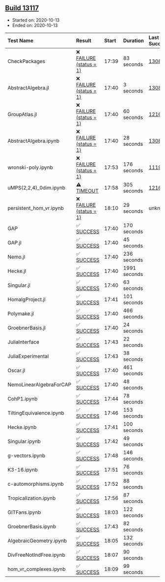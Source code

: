 ## [Build 13117](https://oscarci.mathematik.uni-kl.de/job/oscar/13117/)

* Started on: 2020-10-13
* Ended on: 2020-10-13

| Test Name    | Result | Start | Duration | Last Success | First Failure |
|:-------------|:-------|:------|:---------|:-------------|:--------------|
| CheckPackages | ❌ [FAILURE (status = 1)](https://oscarci.mathematik.uni-kl.de/job/oscar/13117/artifact/logs/build-13117/CheckPackages.log) | 17:39 | 83 seconds | [13085](https://oscarci.mathematik.uni-kl.de/job/oscar/13085/) | [13086](https://oscarci.mathematik.uni-kl.de/job/oscar/13086/) |
| AbstractAlgebra.jl | ❌ [FAILURE (status = 1)](https://oscarci.mathematik.uni-kl.de/job/oscar/13117/artifact/logs/build-13117/AbstractAlgebra.jl.log) | 17:40 | 3 seconds | [13085](https://oscarci.mathematik.uni-kl.de/job/oscar/13085/) | [13086](https://oscarci.mathematik.uni-kl.de/job/oscar/13086/) |
| GroupAtlas.jl | ❌ [FAILURE (status = 1)](https://oscarci.mathematik.uni-kl.de/job/oscar/13117/artifact/logs/build-13117/GroupAtlas.jl.log) | 17:40 | 60 seconds | [12167](https://oscarci.mathematik.uni-kl.de/job/oscar/12167/) | [12168](https://oscarci.mathematik.uni-kl.de/job/oscar/12168/) |
| AbstractAlgebra.ipynb | ❌ [FAILURE (status = 1)](https://oscarci.mathematik.uni-kl.de/job/oscar/13117/artifact/logs/build-13117/AbstractAlgebra.ipynb.log) | 17:40 | 28 seconds | [13085](https://oscarci.mathematik.uni-kl.de/job/oscar/13085/) | [13086](https://oscarci.mathematik.uni-kl.de/job/oscar/13086/) |
| wronski-poly.ipynb | ❌ [FAILURE (status = 1)](https://oscarci.mathematik.uni-kl.de/job/oscar/13117/artifact/logs/build-13117/wronski-poly.ipynb.log) | 17:53 | 176 seconds | [11192](https://oscarci.mathematik.uni-kl.de/job/oscar/11192/) | [11193](https://oscarci.mathematik.uni-kl.de/job/oscar/11193/) |
| uMPS(2,2,4)_0dim.ipynb | ⚠ [TIMEOUT](https://oscarci.mathematik.uni-kl.de/job/oscar/13117/artifact/logs/build-13117/uMPS-2-2-4-_0dim.ipynb.log) | 17:58 | 305 seconds | [12167](https://oscarci.mathematik.uni-kl.de/job/oscar/12167/) | [12168](https://oscarci.mathematik.uni-kl.de/job/oscar/12168/) |
| persistent_hom_vr.ipynb | ❌ [FAILURE (status = 1)](https://oscarci.mathematik.uni-kl.de/job/oscar/13117/artifact/logs/build-13117/persistent_hom_vr.ipynb.log) | 18:10 | 29 seconds | unknown | unknown |
| GAP | ✅ [SUCCESS](https://oscarci.mathematik.uni-kl.de/job/oscar/13117/artifact/logs/build-13117/GAP.log) | 17:40 | 170 seconds |  |  |
| GAP.jl | ✅ [SUCCESS](https://oscarci.mathematik.uni-kl.de/job/oscar/13117/artifact/logs/build-13117/GAP.jl.log) | 17:40 | 45 seconds |  |  |
| Nemo.jl | ✅ [SUCCESS](https://oscarci.mathematik.uni-kl.de/job/oscar/13117/artifact/logs/build-13117/Nemo.jl.log) | 17:40 | 236 seconds |  |  |
| Hecke.jl | ✅ [SUCCESS](https://oscarci.mathematik.uni-kl.de/job/oscar/13117/artifact/logs/build-13117/Hecke.jl.log) | 17:40 | 1991 seconds |  |  |
| Singular.jl | ✅ [SUCCESS](https://oscarci.mathematik.uni-kl.de/job/oscar/13117/artifact/logs/build-13117/Singular.jl.log) | 17:40 | 63 seconds |  |  |
| HomalgProject.jl | ✅ [SUCCESS](https://oscarci.mathematik.uni-kl.de/job/oscar/13117/artifact/logs/build-13117/HomalgProject.jl.log) | 17:41 | 101 seconds |  |  |
| Polymake.jl | ✅ [SUCCESS](https://oscarci.mathematik.uni-kl.de/job/oscar/13117/artifact/logs/build-13117/Polymake.jl.log) | 17:40 | 466 seconds |  |  |
| GroebnerBasis.jl | ✅ [SUCCESS](https://oscarci.mathematik.uni-kl.de/job/oscar/13117/artifact/logs/build-13117/GroebnerBasis.jl.log) | 17:40 | 24 seconds |  |  |
| JuliaInterface | ✅ [SUCCESS](https://oscarci.mathematik.uni-kl.de/job/oscar/13117/artifact/logs/build-13117/JuliaInterface.log) | 17:43 | 22 seconds |  |  |
| JuliaExperimental | ✅ [SUCCESS](https://oscarci.mathematik.uni-kl.de/job/oscar/13117/artifact/logs/build-13117/JuliaExperimental.log) | 17:43 | 38 seconds |  |  |
| Oscar.jl | ✅ [SUCCESS](https://oscarci.mathematik.uni-kl.de/job/oscar/13117/artifact/logs/build-13117/Oscar.jl.log) | 17:40 | 461 seconds |  |  |
| NemoLinearAlgebraForCAP | ✅ [SUCCESS](https://oscarci.mathematik.uni-kl.de/job/oscar/13117/artifact/logs/build-13117/NemoLinearAlgebraForCAP.log) | 17:40 | 48 seconds |  |  |
| CohP1.ipynb | ✅ [SUCCESS](https://oscarci.mathematik.uni-kl.de/job/oscar/13117/artifact/logs/build-13117/CohP1.ipynb.log) | 17:44 | 78 seconds |  |  |
| TiltingEquivalence.ipynb | ✅ [SUCCESS](https://oscarci.mathematik.uni-kl.de/job/oscar/13117/artifact/logs/build-13117/TiltingEquivalence.ipynb.log) | 17:46 | 153 seconds |  |  |
| Hecke.ipynb | ✅ [SUCCESS](https://oscarci.mathematik.uni-kl.de/job/oscar/13117/artifact/logs/build-13117/Hecke.ipynb.log) | 17:41 | 100 seconds |  |  |
| Singular.ipynb | ✅ [SUCCESS](https://oscarci.mathematik.uni-kl.de/job/oscar/13117/artifact/logs/build-13117/Singular.ipynb.log) | 17:42 | 49 seconds |  |  |
| g-vectors.ipynb | ✅ [SUCCESS](https://oscarci.mathematik.uni-kl.de/job/oscar/13117/artifact/logs/build-13117/g-vectors.ipynb.log) | 17:48 | 146 seconds |  |  |
| K3-16.ipynb | ✅ [SUCCESS](https://oscarci.mathematik.uni-kl.de/job/oscar/13117/artifact/logs/build-13117/K3-16.ipynb.log) | 17:51 | 76 seconds |  |  |
| c-automorphisms.ipynb | ✅ [SUCCESS](https://oscarci.mathematik.uni-kl.de/job/oscar/13117/artifact/logs/build-13117/c-automorphisms.ipynb.log) | 17:52 | 88 seconds |  |  |
| Tropicalization.ipynb | ✅ [SUCCESS](https://oscarci.mathematik.uni-kl.de/job/oscar/13117/artifact/logs/build-13117/Tropicalization.ipynb.log) | 17:56 | 87 seconds |  |  |
| GITFans.ipynb | ✅ [SUCCESS](https://oscarci.mathematik.uni-kl.de/job/oscar/13117/artifact/logs/build-13117/GITFans.ipynb.log) | 18:03 | 122 seconds |  |  |
| GroebnerBasis.ipynb | ✅ [SUCCESS](https://oscarci.mathematik.uni-kl.de/job/oscar/13117/artifact/logs/build-13117/GroebnerBasis.ipynb.log) | 17:43 | 82 seconds |  |  |
| AlgebraicGeometry.ipynb | ✅ [SUCCESS](https://oscarci.mathematik.uni-kl.de/job/oscar/13117/artifact/logs/build-13117/AlgebraicGeometry.ipynb.log) | 18:05 | 132 seconds |  |  |
| DivFreeNotIndFree.ipynb | ✅ [SUCCESS](https://oscarci.mathematik.uni-kl.de/job/oscar/13117/artifact/logs/build-13117/DivFreeNotIndFree.ipynb.log) | 18:07 | 90 seconds |  |  |
| hom_vr_complexes.ipynb | ✅ [SUCCESS](https://oscarci.mathematik.uni-kl.de/job/oscar/13117/artifact/logs/build-13117/hom_vr_complexes.ipynb.log) | 18:09 | 99 seconds |  |  |
